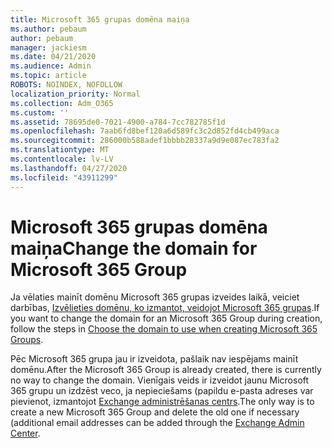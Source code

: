 ```yaml
---
title: Microsoft 365 grupas domēna maiņa
ms.author: pebaum
author: pebaum
manager: jackiesm
ms.date: 04/21/2020
ms.audience: Admin
ms.topic: article
ROBOTS: NOINDEX, NOFOLLOW
localization_priority: Normal
ms.collection: Adm_O365
ms.custom: ''
ms.assetid: 78695de0-7021-4900-a784-7cc782785f1d
ms.openlocfilehash: 7aab6fd8bef120a6d589fc3c2d852fd4cb499aca
ms.sourcegitcommit: 286000b588adef1bbbb28337a9d9e087ec783fa2
ms.translationtype: MT
ms.contentlocale: lv-LV
ms.lasthandoff: 04/27/2020
ms.locfileid: "43911299"
---
```

# <a name="change-the-domain-for-microsoft-365-group"></a><span data-ttu-id="ca906-102">Microsoft 365 grupas domēna maiņa</span><span class="sxs-lookup"><span data-stu-id="ca906-102">Change the domain for Microsoft 365 Group</span></span>

<span data-ttu-id="ca906-103">Ja vēlaties mainīt domēnu Microsoft 365 grupas izveides laikā, veiciet darbības, [Izvēlieties domēnu, ko izmantot, veidojot Microsoft 365 grupas](https://docs.microsoft.com/office365/admin/create-groups/choose-domain-to-create-groups).</span><span class="sxs-lookup"><span data-stu-id="ca906-103">If you want to change the domain for an Microsoft 365 Group during creation, follow the steps in [Choose the domain to use when creating Microsoft 365 Groups](https://docs.microsoft.com/office365/admin/create-groups/choose-domain-to-create-groups).</span></span>

<span data-ttu-id="ca906-104">Pēc Microsoft 365 grupa jau ir izveidota, pašlaik nav iespējams mainīt domēnu.</span><span class="sxs-lookup"><span data-stu-id="ca906-104">After the Microsoft 365 Group is already created, there is currently no way to change the domain.</span></span> <span data-ttu-id="ca906-105">Vienīgais veids ir izveidot jaunu Microsoft 365 grupu un izdzēst veco, ja nepieciešams (papildu e-pasta adreses var pievienot, izmantojot [Exchange administrēšanas centrs](https://outlook.office365.com/ecp).</span><span class="sxs-lookup"><span data-stu-id="ca906-105">The only way is to create a new Microsoft 365 Group and delete the old one if necessary (additional email addresses can be added through the [Exchange Admin Center](https://outlook.office365.com/ecp).</span></span>